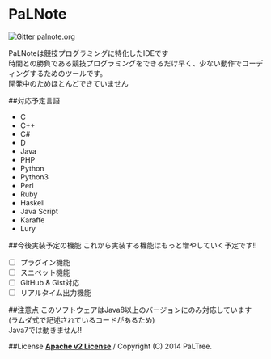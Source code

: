 PaLNote
========

[![Gitter](https://badges.gitter.im/Join%20Chat.svg)](https://gitter.im/snvx/PaLNote?utm_source=badge&utm_medium=badge&utm_campaign=pr-badge&utm_content=badge)
[palnote.org](http://palnote.org)  

PaLNoteは競技プログラミングに特化したIDEです  
時間との勝負である競技プログラミングをできるだけ早く、少ない動作でコーディングするためのツールです。  
開発中のためほとんどできていません  

##対応予定言語
* C
* C++
* C#
* D
* Java
* PHP
* Python
* Python3
* Perl
* Ruby
* Haskell
* Java Script
* Karaffe
* Lury

##今後実装予定の機能
これから実装する機能はもっと増やしていく予定です!!  
- [ ] プラグイン機能
- [ ] スニペット機能
- [ ] GitHub & Gist対応
- [ ] リアルタイム出力機能 

##注意点
このソフトウェアはJava8以上のバージョンにのみ対応しています  
(ラムダ式で記述されているコードがあるため)  
Java7では動きません!!  

##License
[__Apache v2 License__](../master/LICENSE) / Copyright (C) 2014 PaLTree.
